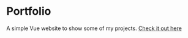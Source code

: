 # Portfolio

A simple Vue website to show some of my projects. [Check it out here](https://xunafay.io)